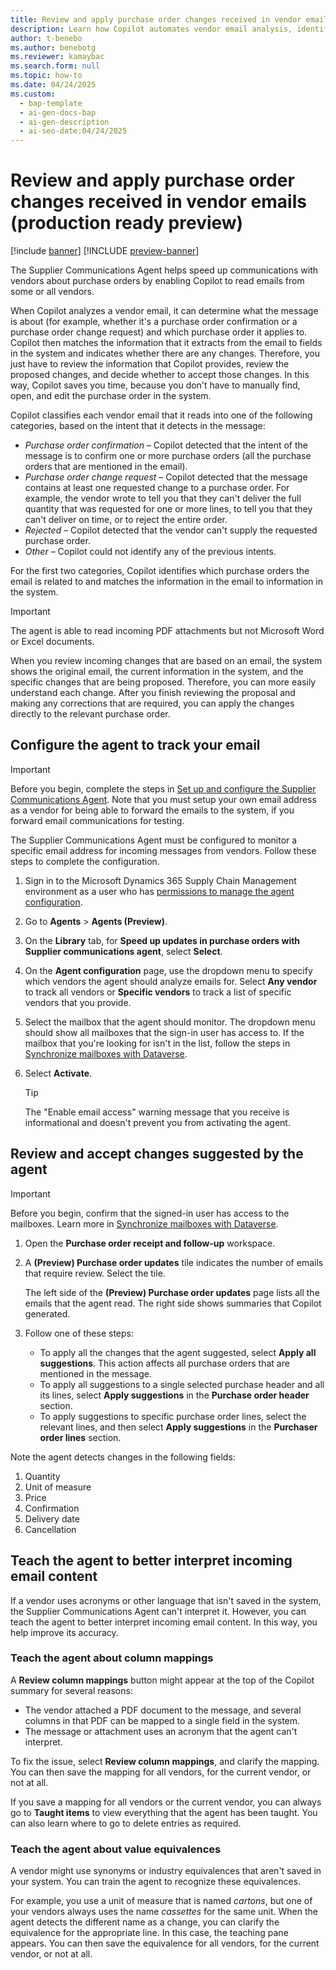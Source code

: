 ```yaml
---
title: Review and apply purchase order changes received in vendor emails (production ready preview)
description: Learn how Copilot automates vendor email analysis, identifies purchase order changes, and helps you apply updates.
author: t-benebo
ms.author: benebotg
ms.reviewer: kamaybac
ms.search.form: null
ms.topic: how-to
ms.date: 04/24/2025
ms.custom:
  - bap-template
  - ai-gen-docs-bap
  - ai-gen-description
  - ai-seo-date:04/24/2025
---
```


# Review and apply purchase order changes received in vendor emails (production ready preview)

[!include [banner](../includes/banner.md)]
[!INCLUDE [preview-banner](~/../shared-content/shared/preview-includes/preview-banner.md)]
<!-- KFM: Preview until further notice -->

The Supplier Communications Agent helps speed up communications with vendors about purchase orders by enabling Copilot to read emails from some or all vendors.

When Copilot analyzes a vendor email, it can determine what the message is about (for example, whether it's a purchase order confirmation or a purchase order change request) and which purchase order it applies to. Copilot then matches the information that it extracts from the email to fields in the system and indicates whether there are any changes. Therefore, you just have to review the information that Copilot provides, review the proposed changes, and decide whether to accept those changes. In this way, Copilot saves you time, because you don't have to manually find, open, and edit the purchase order in the system.

Copilot classifies each vendor email that it reads into one of the following categories, based on the intent that it detects in the message:

- *Purchase order confirmation* – Copilot detected that the intent of the message is to confirm one or more purchase orders (all the purchase orders that are mentioned in the email).
- *Purchase order change request* – Copilot detected that the message contains at least one requested change to a purchase order. For example, the vendor wrote to tell you that they can't deliver the full quantity that was requested for one or more lines, to tell you that they can't deliver on time, or to reject the entire order.
- *Rejected* – Copilot detected that the vendor can't supply the requested purchase order.
- *Other* – Copilot could not identify any of the previous intents.

For the first two categories, Copilot identifies which purchase orders the email is related to and matches the information in the email to information in the system.

> [!IMPORTANT]
> The agent is able to read incoming PDF attachments but not Microsoft Word or Excel documents.

When you review incoming changes that are based on an email, the system shows the original email, the current information in the system, and the specific changes that are being proposed. Therefore, you can more easily understand each change. After you finish reviewing the proposal and making any corrections that are required, you can apply the changes directly to the relevant purchase order.

## Configure the agent to track your email

> [!IMPORTANT]
> Before you begin, complete the steps in [Set up and configure the Supplier Communications Agent](./supplier-com-agent-setup.md). Note that you must setup your own email address as a vendor for being able to forward the emails to the system, if you forward email communications for testing. 

The Supplier Communications Agent must be configured to monitor a specific email address for incoming messages from vendors. Follow these steps to complete the configuration.

1. Sign in to the Microsoft Dynamics 365 Supply Chain Management environment as a user who has [permissions to manage the agent configuration](./supplier-com-agent-setup.md#permissions-for-users-who-manage-the-agent-configuration).
1. Go to **Agents** \> **Agents (Preview)**.
1. On the **Library** tab, for **Speed up updates in purchase orders with Supplier communications agent**, select **Select**.
1. On the **Agent configuration** page, use the dropdown menu to specify which vendors the agent should analyze emails for. Select **Any vendor** to track all vendors or **Specific vendors** to track a list of specific vendors that you provide.
1. Select the mailbox that the agent should monitor. The dropdown menu should show all mailboxes that the sign-in user has access to. If the mailbox that you're looking for isn't in the list, follow the steps in [Synchronize mailboxes with Dataverse](./supplier-com-agent-setup.md#synchronize-mailboxes-with-dataverse).
1. Select **Activate**.

    > [!TIP]
    > The "Enable email access" warning message that you receive is informational and doesn't prevent you from activating the agent.

## Review and accept changes suggested by the agent

> [!IMPORTANT]
> Before you begin, confirm that the signed-in user has access to the mailboxes. Learn more in [Synchronize mailboxes with Dataverse](./supplier-com-agent-setup.md#synchronize-mailboxes-with-dataverse).

1. Open the **Purchase order receipt and follow-up** workspace. 
1. A **(Preview) Purchase order updates** tile indicates the number of emails that require review. Select the tile.

    The left side of the **(Preview) Purchase order updates** page lists all the emails that the agent read. The right side shows summaries that Copilot generated.

1. Follow one of these steps:

    - To apply all the changes that the agent suggested, select **Apply all suggestions**. This action affects all purchase orders that are mentioned in the message.
    - To apply all suggestions to a single selected purchase header and all its lines, select **Apply suggestions** in the **Purchase order header** section.
    - To apply suggestions to specific purchase order lines, select the relevant lines, and then select **Apply suggestions** in the **Purchaser order lines** section.
  
Note the agent detects changes in the following fields:
1. Quantity
2. Unit of measure
3. Price
4. Confirmation
5. Delivery date
6. Cancellation

## Teach the agent to better interpret incoming email content

If a vendor uses acronyms or other language that isn't saved in the system, the Supplier Communications Agent can't interpret it. However, you can teach the agent to better interpret incoming email content. In this way, you help improve its accuracy.

### Teach the agent about column mappings

A **Review column mappings** button might appear at the top of the Copilot summary for several reasons:

- The vendor attached a PDF document to the message, and several columns in that PDF can be mapped to a single field in the system.
- The message or attachment uses an acronym that the agent can't interpret.

To fix the issue, select **Review column mappings**, and clarify the mapping. You can then save the mapping for all vendors, for the current vendor, or not at all.

If you save a mapping for all vendors or the current vendor, you can always go to **Taught items** to view everything that the agent has been taught. You can also learn where to go to delete entries as required.

### Teach the agent about value equivalences

A vendor might use synonyms or industry equivalences that aren't saved in your system. You can train the agent to recognize these equivalences.

For example, you use a unit of measure that is named *cartons*, but one of your vendors always uses the name *cassettes* for the same unit. When the agent detects the different name as a change, you can clarify the equivalence for the appropriate line. In this case, the teaching pane appears. You can then save the equivalence for all vendors, for the current vendor, or not at all.
